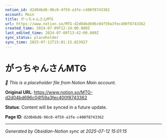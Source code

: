 ```yaml
---
notion_id: d2d04bd6-96c0-4f59-a3fe-c400f8743362
account: Main
title: がっちゃんさんMTG
url: https://www.notion.so/MTG-d2d04bd696c04f59a3fec400f8743362
created_time: 2024-07-09T12:24:00.000Z
last_edited_time: 2024-07-09T13:42:00.000Z
sync_status: placeholder
sync_time: 2025-07-12T15:01:15.023927
---
```


# がっちゃんさんMTG

*🔄 This is a placeholder file from Notion Main account.*

**Original URL**: https://www.notion.so/MTG-d2d04bd696c04f59a3fec400f8743362

**Status**: Content will be synced in a future update.

**Page ID**: `d2d04bd6-96c0-4f59-a3fe-c400f8743362`

---

*Generated by Obsidian-Notion sync at 2025-07-12 15:01:15*
